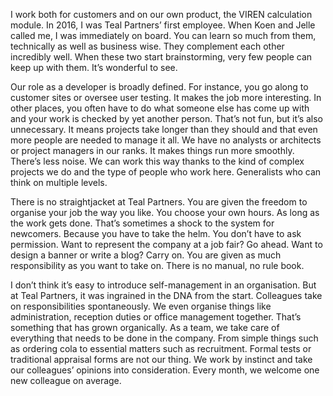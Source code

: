 <!-- title: Tim -->
<!-- author: Tim -->
<!-- date: 2020-05-14 -->
<!-- img: /assets/img/blogimages/headerimage_placeholder.png -->

I work both for customers and on our own product, the VIREN calculation module. In 2016, I was Teal Partners’ first employee. When Koen and Jelle called me, I was immediately on board. You can learn so much from them, technically as well as business wise. They complement each other incredibly well. When these two start brainstorming, very few people can keep up with them. It’s wonderful to see. 



Our role as a developer is broadly defined. For instance, you go along to customer sites or oversee user testing. It makes the job more interesting. In other places, you often have to do what someone else has come up with and your work is checked by yet another person. That’s not fun, but it’s also unnecessary. It means projects take longer than they should and that even more people are needed to manage it all. We have no analysts or architects or project managers in our ranks. It makes things run more smoothly. There’s less noise. We can work this way thanks to the kind of complex projects we do and the type of people who work here. Generalists who can think on multiple levels. 



There is no straightjacket at Teal Partners. You are given the freedom to organise your job the way you like. You choose your own hours. As long as the work gets done. That’s sometimes a shock to the system for newcomers. Because you have to take the helm. You don’t have to ask permission. Want to represent the company at a job fair? Go ahead. Want to design a banner or write a blog? Carry on. You are given as much responsibility as you want to take on. There is no manual, no rule book. 



I don’t think it’s easy to introduce self-management in an organisation. But at Teal Partners, it was ingrained in the DNA from the start. Colleagues take on responsibilities spontaneously. We even organise things like administration, reception duties or office management together. That’s something that has grown organically. As a team, we take care of everything that needs to be done in the company. From simple things such as ordering cola to essential matters such as recruitment. Formal tests or traditional appraisal forms are not our thing. We work by instinct and take our colleagues’ opinions into consideration. Every month, we welcome one new colleague on average.
